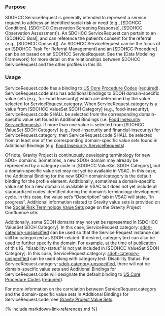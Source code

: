 ### Purpose

SDOHCC ServiceRequest is generally intended to represent a service request to address an identified social risk or need (e.g., [SDOHCC Condition], [SDOHCC Observation Screening Response], [SDOHCC Observation Assessment]). An SDOHCC ServiceRequest can pertain to an [SDOHCC Goal], and can reference the patient’s consent for the referral (e.g., [SDOHCC Consent]). An SDOHCC ServiceRequest can be the focus of an [SDOHCC Task For Referral Management] and an [SDOHCC Procedure] can be an based on an SDOHCC ServiceRequest. See the [Data Modeling Framework] for more detail on the relationships between SDOHCC ServiceRequest and the other profiles in this IG.

### Usage

ServiceRequest.code has a binding to [US Core Procedure Codes]({{site.data.fhir.ver.uscore}}/ValueSet-us-core-procedure-code.html) ([required]({{site.data.fhir.path}}terminologies.html#required)). ServiceRequest.code also has additional bindings to SDOH domain-specific value sets (e.g., for Food Insecurity) which are determined by the value selected for ServiceRequest.category. When ServiceRequest.category is a value from [SDOHCC ValueSet SDOH Category] (e.g., food-insecurity), ServiceRequest.code SHALL be selected from the corresponding domain-specific value set found in Additional Bindings (i.e. [Food Insecurity ServiceRequests](https://vsac.nlm.nih.gov/valueset/2.16.840.1.113762.1.4.1247.11/expansion/Latest)). If more than one value is selected from [SDOHCC ValueSet SDOH Category] (e.g., food-insecurity and financial-insecurity) for ServiceRequest.category, then ServiceRequest.code SHALL be selected from at least one of the corresponding domain-specific value sets found in Additional Bindings (e.g. [Food Insecurity ServiceRequests](https://vsac.nlm.nih.gov/valueset/2.16.840.1.113762.1.4.1247.11/expansion/Latest)).

Of note, Gravity Project is continuously developing terminology for new SDOH domains. Sometimes, a new SDOH domain may already be represented by a category code in [SDOHCC ValueSet SDOH Category], but a domain-specific value set may not yet be available in VSAC. In this case, the Additional Binding for the new SDOH domain/category is the default binding for the profile element. Additionally, sometimes a domain-specific value set for a new domain is available in VSAC but does not yet include all standardized codes identified during the domain’s terminology development cycle. In this case, the value set’s “Description” tab in VSAC will state, “In progress”. Additional information related to Gravity value sets is provided on the [Social Risk Terminology Value Sets](https://confluence.hl7.org/display/GRAV/Social+Risk+Terminology+Value+Sets) page on the Gravity Project Confluence site.

Additionally, some SDOH domains may not yet be represented in [SDOHCC ValueSet SDOH Category]. In this case, ServiceRequest.category: [sdoh-category-unspecified](CodeSystem-SDOHCC-CodeSystemTemporaryCodes.html#SDOHCC-CodeSystemTemporaryCodes-sdoh-category-unspecified) can be used so that the Service Request instance can still be categorized as SDOH-related. If desired, category.text can also be used to further specify the domain. For example, at the time of publication of this IG, “disability-status” is not yet included in [SDOHCC ValueSet SDOH Category]. In this case, ServiceRequest.category: [sdoh-category-unspecified](CodeSystem-SDOHCC-CodeSystemTemporaryCodes.html#SDOHCC-CodeSystemTemporaryCodes-sdoh-category-unspecified) can be used along with category.text: Disability Status. For ServiceRequest.category: [sdoh-category-unspecified](CodeSystem-SDOHCC-CodeSystemTemporaryCodes.html#SDOHCC-CodeSystemTemporaryCodes-sdoh-category-unspecified), there will not be domain-specific value sets and Additional Bindings for ServiceRequest.code will designate the default binding to [US Core Procedure Codes]({{site.data.fhir.ver.uscore}}/ValueSet-us-core-procedure-code.html) ([required]({{site.data.fhir.path}}terminologies.html#required)).

For more information on the correlation between ServiceRequest.category and the domain-specific value sets in Additional Bindings for ServiceRequest.code, see [Gravity Project Value Sets](gravity_terminology.html#gravity-project-value-sets).

<!--Rather than offer a separate ServiceRequest profile for each SDOH category (also called domain – e.g., food insecurity, transportation insecurity), this profile can support any SDOH category. For ServiceRequest.code, the minimum value set bindings are specified in the profile. Additionally, based on the code selected for the optional ServiceRequest.category slice, the Table below provides the Gravity-vetted, preferred value sets for ServiceRequest.code. Where a preferred value set contains a code to describe a needed concept, servers SHOULD use that code.

The preferred value sets in the Table are hosted in the [NIH Value Set Authority Center (VSAC)](https://vsac.nlm.nih.gov/). The [Social Determinants of Health Service Requests Value Set](https://vsac.nlm.nih.gov/valueset/2.16.840.1.113762.1.4.1196.790/expansion) in VSAC is a grouper value set containing all members of the VSAC Value Sets below. The Gravity Project plans to continue to work with the HL7 Vocabulary WG to determine how best to represent and validate these preferred, category-specific value sets.

| [`ServiceRequest.category`](ValueSet-SDOHCC-ValueSetSDOHCategory.html) | Domain | `ServiceRequest.code` ValueSet | ValueSet OID |
| ------ | -------------------- | ------------------------- | ------------ |
| educational-attainment  | Educational Attainment | [VSAC -  Less than high school education ServiceRequests ]( https://vsac.nlm.nih.gov/valueset/2.16.840.1.113762.1.4.1247.57/expansion/Latest ) |2.16.840.1.113762.1.4.1247.57|
| elder-abuse  | Elder Abuse | [VSAC -  Elder Abuse ServiceRequests ]( https://vsac.nlm.nih.gov/valueset/2.16.840.1.113762.1.4.1247.68/expansion/Latest ) |2.16.840.1.113762.1.4.1247.68|
| employment-status  | Employment Status | [VSAC -  Unemployment ServiceRequests ]( https://vsac.nlm.nih.gov/valueset/2.16.840.1.113762.1.4.1247.60/expansion/Latest ) |2.16.840.1.113762.1.4.1247.60|
| financial-insecurity  | Financial Insecurity | [VSAC -  Financial Insecurity ServiceRequests ]( https://vsac.nlm.nih.gov/valueset/2.16.840.1.113762.1.4.1247.31/expansion/Latest ) |2.16.840.1.113762.1.4.1247.31|
| food-insecurity  | Food Insecurity | [VSAC -  Food Insecurity ServiceRequests ]( https://vsac.nlm.nih.gov/valueset/2.16.840.1.113762.1.4.1247.11/expansion/Latest ) |2.16.840.1.113762.1.4.1247.11|
| health-insurance-coverage-status  | Health Insurance Coverage Status | [VSAC -  Health Insurance Coverage Status ServiceRequests ]( https://vsac.nlm.nih.gov/valueset/2.16.840.1.113762.1.4.1247.124/expansion/Latest ) |2.16.840.1.113762.1.4.1247.124|
| health-literacy  | Health Literacy | [VSAC -  Health Literacy ServiceRequests ]( https://vsac.nlm.nih.gov/valueset/2.16.840.1.113762.1.4.1247.119/expansion/Latest ) |2.16.840.1.113762.1.4.1247.119|
| homelessness  | Homelessness | [VSAC -  Homelessness ServiceRequests ]( https://vsac.nlm.nih.gov/valueset/2.16.840.1.113762.1.4.1247.21/expansion/Latest ) |2.16.840.1.113762.1.4.1247.21|
| housing-instability  | Housing Instability | [VSAC -  Housing Instability ServiceRequests ]( https://vsac.nlm.nih.gov/valueset/2.16.840.1.113762.1.4.1247.45/expansion/Latest ) |2.16.840.1.113762.1.4.1247.45|
| inadequate-housing  | Inadequate Housing | [VSAC -  Inadequate Housing ServiceRequests ]( https://vsac.nlm.nih.gov/valueset/2.16.840.1.113762.1.4.1247.53/expansion/Latest ) |2.16.840.1.113762.1.4.1247.53|
| intimate-partner-violence  | Intimate Partner Violence | [VSAC -  Intimate Partner Violence ServiceRequests ]( https://vsac.nlm.nih.gov/valueset/2.16.840.1.113762.1.4.1247.98/expansion/Latest ) |2.16.840.1.113762.1.4.1247.98|
| material-hardship  | Material Hardship | [VSAC -  Material Hardship ServiceRequests ]( https://vsac.nlm.nih.gov/valueset/2.16.840.1.113762.1.4.1247.38/expansion/Latest ) |2.16.840.1.113762.1.4.1247.38|
| medical-cost-burden  | Medical Cost Burden | [VSAC -  Medical Cost Burden ServiceRequests ]( https://vsac.nlm.nih.gov/valueset/2.16.840.1.113762.1.4.1247.123/expansion/Latest ) |2.16.840.1.113762.1.4.1247.123|
| social-connection  | Social Connection | [VSAC -  Social Connection ServiceRequests ]( https://vsac.nlm.nih.gov/valueset/2.16.840.1.113762.1.4.1247.95/expansion/Latest ) |2.16.840.1.113762.1.4.1247.95|
| stress  | Stress | [VSAC -  Stress ServiceRequests ]( https://vsac.nlm.nih.gov/valueset/2.16.840.1.113762.1.4.1247.92/expansion/Latest ) |2.16.840.1.113762.1.4.1247.92|
| transportation-insecurity  | Transportation Insecurity | [VSAC -  Transportation Insecurity ServiceRequests ]( https://vsac.nlm.nih.gov/valueset/2.16.840.1.113762.1.4.1247.28/expansion/Latest ) |2.16.840.1.113762.1.4.1247.28|
| veteran-status  | Veteran Status | [VSAC -  Veteran Status ServiceRequests ]( https://vsac.nlm.nih.gov/valueset/2.16.840.1.113762.1.4.1247.91/expansion/Latest ) |2.16.840.1.113762.1.4.1247.91|

| digital-literacy	| Digital Literacy | [VSAC -  Digital Literacy ServiceRequests ]( https://vsac.nlm.nih.gov/valueset/2.16.840.1.113762.1.4.1247.227/expansion/Latest ) | 2.16.840.1.113762.1.4.1247.227 |


| digital-access  | Digital Access | [VSAC -  Digital Access ServiceRequests ]( https://vsac.nlm.nih.gov/valueset/2.16.840.1.113762.1.4.1247.236/expansion/Latest ) | 2.16.840.1.113762.1.4.1247.236 |


| sdoh-category-unspecified<br><br>**Note:** Use “sdoh-category-unspecified” for SDOH domains that are not specified in the [SDOHCC Category value set](ValueSet-SDOHCC-ValueSetSDOHCategory.html).<br><br>If desired, ServiceRequest.category (SDOH): sdoh-category-unspecified” can be further specified with a domain not yet included in the [SDOHCC Category value set](ValueSet-SDOHCC-ValueSetSDOHCategory.html) by using category.text. | SDOH Category Unspecified | **Note:** For new SDOH domains, any Gravity value sets that are available in VSAC but not yet included in the IG can be found on the [Social Risk Terminology Value Sets](https://confluence.hl7.org/display/GRAV/Social+Risk+Terminology+Value+Sets) page on Confluence.|
{:.grid} -->

{% include markdown-link-references.md %}